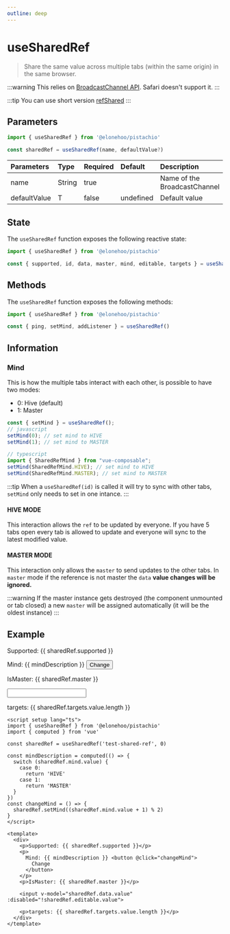 ```yaml
---
outline: deep
---
```


<script setup lang="ts">
import { useSharedRef } from '@elonehoo/pistachio'
import { computed } from 'vue'

const sharedRef = useSharedRef('test-shared-ref', 0)

const mindDescription = computed(() => {
  switch (sharedRef.mind.value) {
    case 0:
      return 'HIVE'
    case 1:
      return 'MASTER'
  }
})
const changeMind = () => {
  sharedRef.setMind((sharedRef.mind.value + 1) % 2)
}
</script>

# useSharedRef

> Share the same value across multiple tabs (within the same origin) in the same browser.

:::warning
This relies on [BroadcastChannel API](./broadcastChannel). Safari doesn't support it.
:::

:::tip
You can use short version [refShared](./refShared)
:::

## Parameters

```typescript
import { useSharedRef } from '@elonehoo/pistachio'

const sharedRef = useSharedRef(name, defaultValue?)
```

| Parameters | Type | Required | Default | Description |
| :--------- | :---- | :-------- | :------- | :---------- |
| name | String | true | | Name of the BroadcastChannel |
| defaultValue | T | false | undefined | Default value |

## State

The `useSharedRef` function exposes the following reactive state:

```typescript
import { useSharedRef } from '@elonehoo/pistachio'

const { supported, id, data, master, mind, editable, targets } = useSharedRef()
```

## Methods

The `useSharedRef` function exposes the following methods:

```typescript
import { useSharedRef } from '@elonehoo/pistachio'

const { ping, setMind, addListener } = useSharedRef()
```

## Information

### Mind

This is how the multiple tabs interact with each other, is possible to have two modes:

- 0: Hive (default)
- 1: Master

```typescript
const { setMind } = useSharedRef();
// javascript
setMind(0); // set mind to HIVE
setMind(1); // set mind to MASTER

// typescript
import { SharedRefMind } from "vue-composable";
setMind(SharedRefMind.HIVE); // set mind to HIVE
setMind(SharedRefMind.MASTER); // set mind to MASTER
```

:::tip
When a `useSharedRef(id)` is called it will try to sync with other tabs, `setMind` only needs to set in one intance.
:::

#### HIVE MODE

This interaction allows the `ref` to be updated by everyone. If you have 5 tabs open every tab is allowed to update and everyone will sync to the latest modified value.

#### MASTER MODE

This interaction only allows the `master` to send updates to the other tabs. In `master` mode if the reference is not master the `data` **value changes will be ignored.**

:::warning
If the master instance gets destroyed (the component unmounted or tab closed) a new `master` will be assigned automatically (it will be the oldest instance)
:::

## Example


<div>
  <p>Supported: {{ sharedRef.supported }}</p>
  <p>
    Mind: {{ mindDescription }} <button @click="changeMind">
      Change
    </button>
  </p>
  <p>IsMaster: {{ sharedRef.master }}</p>
  <input v-model="sharedRef.data.value" :disabled="!sharedRef.editable.value">
  <p>targets: {{ sharedRef.targets.value.length }}</p>
</div>

```vue
<script setup lang="ts">
import { useSharedRef } from '@elonehoo/pistachio'
import { computed } from 'vue'

const sharedRef = useSharedRef('test-shared-ref', 0)

const mindDescription = computed(() => {
  switch (sharedRef.mind.value) {
    case 0:
      return 'HIVE'
    case 1:
      return 'MASTER'
  }
})
const changeMind = () => {
  sharedRef.setMind((sharedRef.mind.value + 1) % 2)
}
</script>

<template>
  <div>
    <p>Supported: {{ sharedRef.supported }}</p>
    <p>
      Mind: {{ mindDescription }} <button @click="changeMind">
        Change
      </button>
    </p>
    <p>IsMaster: {{ sharedRef.master }}</p>

    <input v-model="sharedRef.data.value" :disabled="!sharedRef.editable.value">

    <p>targets: {{ sharedRef.targets.value.length }}</p>
  </div>
</template>
```
